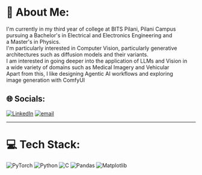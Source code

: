 # 💫 About Me:
I'm currently in my third year of college at BITS Pilani, Pilani Campus <br>
pursuing a Bachelor's in Electrical and Electronics Engineering and <br>
a Master's in Physics.<br>
I'm particularly interested in Computer Vision, particularly generative <br>
architectures such as diffusion models and their variants.<br>
I am interested in going deeper into the application of LLMs and Vision in <br>
a wide variety of domains such as Medical Imagery and Vehicular <br>
Apart from this, I like designing Agentic AI workflows and exploring<br>
image generation with ComfyUI

## 🌐 Socials:
[![LinkedIn](https://img.shields.io/badge/LinkedIn-%230077B5.svg?logo=linkedin&logoColor=white)](https://linkedin.com/in/saksham-gupta-255b30261) 
[![email](https://img.shields.io/badge/Email-D14836?logo=gmail&logoColor=white)](mailto:gsaksham5002@gmail.com)

---


# 💻 Tech Stack:
![PyTorch](https://img.shields.io/badge/PyTorch-%23EE4C2C.svg?style=for-the-badge&logo=PyTorch&logoColor=white) 
![Python](https://img.shields.io/badge/python-3670A0?style=for-the-badge&logo=python&logoColor=ffdd54) 
![C](https://img.shields.io/badge/c-%2300599C.svg?style=for-the-badge&logo=c&logoColor=white) 
![Pandas](https://img.shields.io/badge/pandas-%23150458.svg?style=for-the-badge&logo=pandas&logoColor=white) 
![Matplotlib](https://img.shields.io/badge/Matplotlib-%23ffffff.svg?style=for-the-badge&logo=Matplotlib&logoColor=black) 

